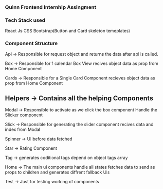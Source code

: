 ###                                        Quinn Frontend Internhip Assingment



### Tech Stack used

React Js
CSS
Bootstrap(Button and Card skeleton temeplates)

### Component Structure

 Api -> Responsible for request object and returns the data after api is called.

 Box -> Responsible for 1 calendar Box View recives object data as prop from Home Component

 Cards -> Responsible for a Single Card Component recieves object data as prop from Home Component

## Helpers -> Contains all the helping Components

Modal -> Responsible to activate as we click the box component Handle the Slicker component

Slick -> Responsible for generating the slider component recives data and index from Modal

Spinner -> UI before data fetched

Star -> Rating Component

Tag -> generates coditional tags depend on object tags array

Home -> The main ui components handle all states fetches data to send as props to children and generates diffrent fallback UIs

Test -> Just for testing working of components